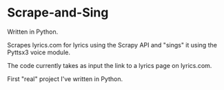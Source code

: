 # Scrape-and-Sing
Written in Python.

Scrapes lyrics.com for lyrics using the Scrapy API and "sings" it using the Pyttsx3 voice module.

The code currently takes as input the link to a lyrics page on lyrics.com.

First "real" project I've written in Python.
